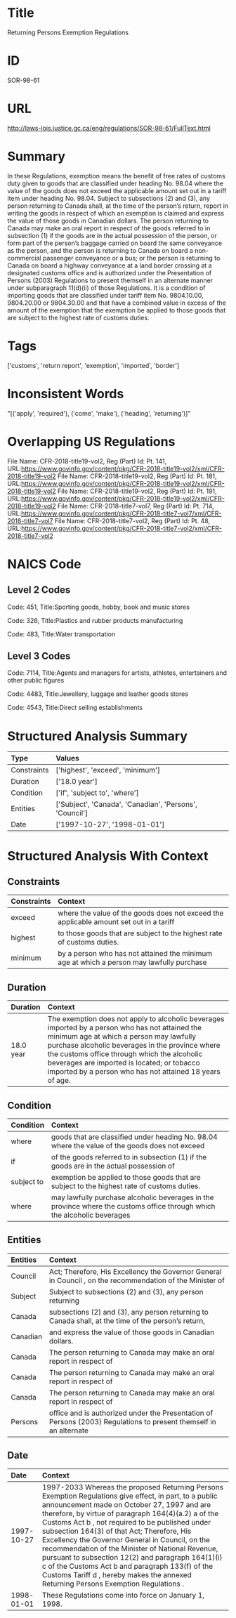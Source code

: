 # Title
Returning Persons Exemption Regulations


# ID
SOR-98-61

# URL
http://laws-lois.justice.gc.ca/eng/regulations/SOR-98-61/FullText.html


# Summary
In these Regulations,  exemption  means the benefit of free rates of customs duty given to goods that are classified under heading No. 98.04 where the value of the goods does not exceed the applicable amount set out in a tariff item under heading No. 98.04.
Subject to subsections (2) and (3), any person returning to Canada shall, at the time of the person’s return, report in writing the goods in respect of which an exemption is claimed and express the value of those goods in Canadian dollars.
The person returning to Canada may make an oral report in respect of the goods referred to in subsection (1) if the goods are in the actual possession of the person, or form part of the person’s baggage carried on board the same conveyance as the person, and the person is returning to Canada on board a non-commercial passenger conveyance or a bus; or the person is returning to Canada on board a highway conveyance at a land border crossing at a designated customs office and is authorized under the  Presentation of Persons (2003) Regulations  to present themself in an alternate manner under subparagraph 11(d)(ii) of those Regulations.
It is a condition of importing goods that are classified under tariff item No. 9804.10.00, 9804.20.00 or 9804.30.00 and that have a combined value in excess of the amount of the exemption that the exemption be applied to those goods that are subject to the highest rate of customs duties.


# Tags
['customs', 'return report', 'exemption', 'imported', 'border']


# Inconsistent Words
"[('apply', 'required'), ('come', 'make'), ('heading', 'returning')]"


# Overlapping US Regulations
File Name: CFR-2018-title19-vol2, Reg (Part) Id: Pt. 141, URL:https://www.govinfo.gov/content/pkg/CFR-2018-title19-vol2/xml/CFR-2018-title19-vol2
File Name: CFR-2018-title19-vol2, Reg (Part) Id: Pt. 181, URL:https://www.govinfo.gov/content/pkg/CFR-2018-title19-vol2/xml/CFR-2018-title19-vol2
File Name: CFR-2018-title19-vol2, Reg (Part) Id: Pt. 191, URL:https://www.govinfo.gov/content/pkg/CFR-2018-title19-vol2/xml/CFR-2018-title19-vol2
File Name: CFR-2018-title7-vol7, Reg (Part) Id: Pt. 714, URL:https://www.govinfo.gov/content/pkg/CFR-2018-title7-vol7/xml/CFR-2018-title7-vol7
File Name: CFR-2018-title7-vol2, Reg (Part) Id: Pt. 48, URL:https://www.govinfo.gov/content/pkg/CFR-2018-title7-vol2/xml/CFR-2018-title7-vol2



# NAICS Code
## Level 2 Codes
Code: 451, Title:Sporting goods, hobby, book and music stores

Code: 326, Title:Plastics and rubber products manufacturing

Code: 483, Title:Water transportation




## Level 3 Codes
Code: 7114, Title:Agents and managers for artists, athletes, entertainers and other public figures

Code: 4483, Title:Jewellery, luggage and leather goods stores

Code: 4543, Title:Direct selling establishments







# Structured Analysis Summary
| Type        | Values                                                  |
|:------------|:--------------------------------------------------------|
| Constraints | ['highest', 'exceed', 'minimum']                        |
| Duration    | ['18.0 year']                                           |
| Condition   | ['if', 'subject to', 'where']                           |
| Entities    | ['Subject', 'Canada', 'Canadian', 'Persons', 'Council'] |
| Date        | ['1997-10-27', '1998-01-01']                            |


# Structured Analysis With Context
 


## Constraints
| Constraints   | Context                                                                                  |
|:--------------|:-----------------------------------------------------------------------------------------|
| exceed        | where the value of the goods does not exceed the applicable amount set out in a tariff   |
| highest       | to those goods that are subject to the highest  rate of customs duties.                  |
| minimum       | by a person who has not attained the minimum age at which a person may lawfully purchase |


## Duration
| Duration   | Context                                                                                                                                                                                                                                                                                                                                                 |
|:-----------|:--------------------------------------------------------------------------------------------------------------------------------------------------------------------------------------------------------------------------------------------------------------------------------------------------------------------------------------------------------|
| 18.0 year  | The exemption does not apply to alcoholic beverages imported by a person who has not attained the minimum age at which a person may lawfully purchase alcoholic beverages in the province where the customs office through which the alcoholic beverages are imported is located; or tobacco imported by a person who has not attained 18 years of age. |


## Condition
| Condition   | Context                                                                                                                  |
|:------------|:-------------------------------------------------------------------------------------------------------------------------|
| where       | goods that are classified under heading No. 98.04 where the value of the goods does not exceed                           |
| if          | of the goods referred to in subsection (1) if the goods are in the actual possession of                                  |
| subject to  | exemption be applied to those goods that are subject to  the highest rate of customs duties.                             |
| where       | may lawfully purchase alcoholic beverages in the province where the customs office through which the alcoholic beverages |


## Entities
| Entities   | Context                                                                                                           |
|:-----------|:------------------------------------------------------------------------------------------------------------------|
| Council    | Act; Therefore, His Excellency the Governor General in Council , on the recommendation of the Minister of         |
| Subject    | Subject to subsections (2) and (3), any person returning                                                          |
| Canada     | subsections (2) and (3), any person returning to Canada shall, at the time of the person’s return,                |
| Canadian   | and express the value of those goods in Canadian  dollars.                                                        |
| Canada     | The person returning to  Canada may make an oral report in respect of                                             |
| Canada     | The person returning to  Canada may make an oral report in respect of                                             |
| Canada     | The person returning to  Canada may make an oral report in respect of                                             |
| Persons    | office and is authorized under the Presentation of Persons (2003) Regulations to present themself in an alternate |


## Date
| Date       | Context                                                                                                                                                                                                                                                                                                                                                                                                                                                                                                                                                                                                                      |
|:-----------|:-----------------------------------------------------------------------------------------------------------------------------------------------------------------------------------------------------------------------------------------------------------------------------------------------------------------------------------------------------------------------------------------------------------------------------------------------------------------------------------------------------------------------------------------------------------------------------------------------------------------------------|
| 1997-10-27 | 1997-2033 Whereas the proposed  Returning Persons Exemption Regulations  give effect, in part, to a public announcement made on October 27, 1997 and are therefore, by virtue of paragraph 164(4)(a.2) a  of the  Customs Act b , not required to be published under subsection 164(3) of that Act; Therefore, His Excellency the Governor General in Council, on the recommendation of the Minister of National Revenue, pursuant to subsection 12(2) and paragraph 164(1)(i) c  of the  Customs Act b  and paragraph 133(f) of the  Customs Tariff d , hereby makes the annexed  Returning Persons Exemption Regulations . |
| 1998-01-01 | These Regulations come into force on January 1, 1998.                                                                                                                                                                                                                                                                                                                                                                                                                                                                                                                                                                        |


